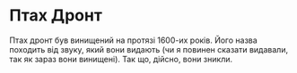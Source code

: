 # Птах Дронт

Птах дронт був винищений на протязі 1600-их років. Його назва походить від
звуку, який вони видають (чи я повинен сказати видавали, так як зараз вони
винищені). Так що, дійсно, вони зникли.
